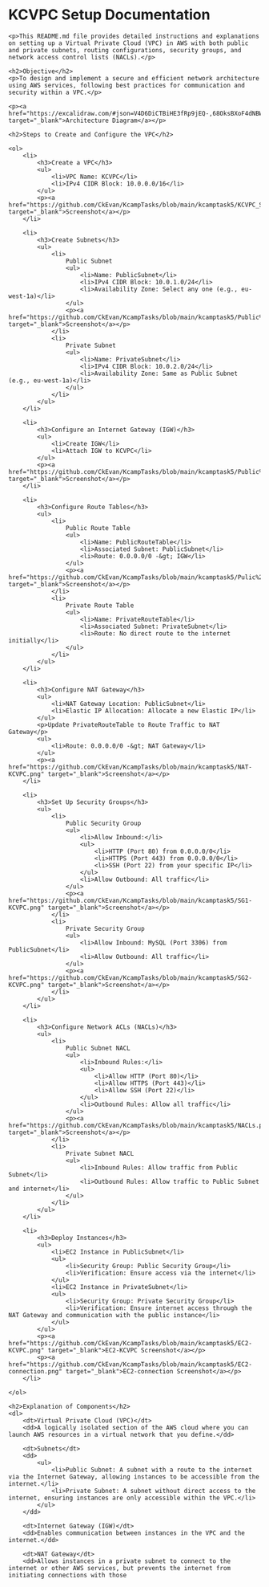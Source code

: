 <!DOCTYPE html>
<html lang="en">
<head>
    <meta charset="UTF-8">
    <meta name="viewport" content="width=device-width, initial-scale=1.0">
    <title>KCVPC Setup Documentation</title>
</head>
<body>
    <h1>KCVPC Setup Documentation</h1>
    
    <p>This README.md file provides detailed instructions and explanations on setting up a Virtual Private Cloud (VPC) in AWS with both public and private subnets, routing configurations, security groups, and network access control lists (NACLs).</p>
    
    <h2>Objective</h2>
    <p>To design and implement a secure and efficient network architecture using AWS services, following best practices for communication and security within a VPC.</p>
    
    <p><a href="https://excalidraw.com/#json=V4D6DiCTBiHE3fRp9jEQ-,68OksBXoF4dNBWtN8BTSgw" target="_blank">Architecture Diagram</a></p>
    
    <h2>Steps to Create and Configure the VPC</h2>
    
    <ol>
        <li>
            <h3>Create a VPC</h3>
            <ul>
                <li>VPC Name: KCVPC</li>
                <li>IPv4 CIDR Block: 10.0.0.0/16</li>
            </ul>
            <p><a href="https://github.com/CkEvan/KcampTasks/blob/main/kcamptask5/KCVPC_Screenshot.png" target="_blank">Screenshot</a></p>
        </li>
        
        <li>
            <h3>Create Subnets</h3>
            <ul>
                <li>
                    Public Subnet
                    <ul>
                        <li>Name: PublicSubnet</li>
                        <li>IPv4 CIDR Block: 10.0.1.0/24</li>
                        <li>Availability Zone: Select any one (e.g., eu-west-1a)</li>
                    </ul>
                    <p><a href="https://github.com/CkEvan/KcampTasks/blob/main/kcamptask5/Public%20and%20Private%20Subnet_ss.png" target="_blank">Screenshot</a></p>
                </li>
                <li>
                    Private Subnet
                    <ul>
                        <li>Name: PrivateSubnet</li>
                        <li>IPv4 CIDR Block: 10.0.2.0/24</li>
                        <li>Availability Zone: Same as Public Subnet (e.g., eu-west-1a)</li>
                    </ul>
                </li>
            </ul>
        </li>
        
        <li>
            <h3>Configure an Internet Gateway (IGW)</h3>
            <ul>
                <li>Create IGW</li>
                <li>Attach IGW to KCVPC</li>
            </ul>
            <p><a href="https://github.com/CkEvan/KcampTasks/blob/main/kcamptask5/Public%20and%20Private%20Subnet_ss.png" target="_blank">Screenshot</a></p>
        </li>
        
        <li>
            <h3>Configure Route Tables</h3>
            <ul>
                <li>
                    Public Route Table
                    <ul>
                        <li>Name: PublicRouteTable</li>
                        <li>Associated Subnet: PublicSubnet</li>
                        <li>Route: 0.0.0.0/0 -&gt; IGW</li>
                    </ul>
                    <p><a href="https://github.com/CkEvan/KcampTasks/blob/main/kcamptask5/Pulic%20and%20Private%20Route%20Tables.png" target="_blank">Screenshot</a></p>
                </li>
                <li>
                    Private Route Table
                    <ul>
                        <li>Name: PrivateRouteTable</li>
                        <li>Associated Subnet: PrivateSubnet</li>
                        <li>Route: No direct route to the internet initially</li>
                    </ul>
                </li>
            </ul>
        </li>
        
        <li>
            <h3>Configure NAT Gateway</h3>
            <ul>
                <li>NAT Gateway Location: PublicSubnet</li>
                <li>Elastic IP Allocation: Allocate a new Elastic IP</li>
            </ul>
            <p>Update PrivateRouteTable to Route Traffic to NAT Gateway</p>
            <ul>
                <li>Route: 0.0.0.0/0 -&gt; NAT Gateway</li>
            </ul>
            <p><a href="https://github.com/CkEvan/KcampTasks/blob/main/kcamptask5/NAT-KCVPC.png" target="_blank">Screenshot</a></p>
        </li>
        
        <li>
            <h3>Set Up Security Groups</h3>
            <ul>
                <li>
                    Public Security Group
                    <ul>
                        <li>Allow Inbound:</li>
                        <ul>
                            <li>HTTP (Port 80) from 0.0.0.0/0</li>
                            <li>HTTPS (Port 443) from 0.0.0.0/0</li>
                            <li>SSH (Port 22) from your specific IP</li>
                        </ul>
                        <li>Allow Outbound: All traffic</li>
                    </ul>
                    <p><a href="https://github.com/CkEvan/KcampTasks/blob/main/kcamptask5/SG1-KCVPC.png" target="_blank">Screenshot</a></p>
                </li>
                <li>
                    Private Security Group
                    <ul>
                        <li>Allow Inbound: MySQL (Port 3306) from PublicSubnet</li>
                        <li>Allow Outbound: All traffic</li>
                    </ul>
                    <p><a href="https://github.com/CkEvan/KcampTasks/blob/main/kcamptask5/SG2-KCVPC.png" target="_blank">Screenshot</a></p>
                </li>
            </ul>
        </li>
        
        <li>
            <h3>Configure Network ACLs (NACLs)</h3>
            <ul>
                <li>
                    Public Subnet NACL
                    <ul>
                        <li>Inbound Rules:</li>
                        <ul>
                            <li>Allow HTTP (Port 80)</li>
                            <li>Allow HTTPS (Port 443)</li>
                            <li>Allow SSH (Port 22)</li>
                        </ul>
                        <li>Outbound Rules: Allow all traffic</li>
                    </ul>
                    <p><a href="https://github.com/CkEvan/KcampTasks/blob/main/kcamptask5/NACLs.png" target="_blank">Screenshot</a></p>
                </li>
                <li>
                    Private Subnet NACL
                    <ul>
                        <li>Inbound Rules: Allow traffic from Public Subnet</li>
                        <li>Outbound Rules: Allow traffic to Public Subnet and internet</li>
                    </ul>
                </li>
            </ul>
        </li>
        
        <li>
            <h3>Deploy Instances</h3>
            <ul>
                <li>EC2 Instance in PublicSubnet</li>
                <ul>
                    <li>Security Group: Public Security Group</li>
                    <li>Verification: Ensure access via the internet</li>
                </ul>
                <li>EC2 Instance in PrivateSubnet</li>
                <ul>
                    <li>Security Group: Private Security Group</li>
                    <li>Verification: Ensure internet access through the NAT Gateway and communication with the public instance</li>
                </ul>
            </ul>
            <p><a href="https://github.com/CkEvan/KcampTasks/blob/main/kcamptask5/EC2-KCVPC.png" target="_blank">EC2-KCVPC Screenshot</a></p>
            <p><a href="https://github.com/CkEvan/KcampTasks/blob/main/kcamptask5/EC2-connection.png" target="_blank">EC2-connection Screenshot</a></p>
        </li>
        
    </ol>
    
    <h2>Explanation of Components</h2>
    <dl>
        <dt>Virtual Private Cloud (VPC)</dt>
        <dd>A logically isolated section of the AWS cloud where you can launch AWS resources in a virtual network that you define.</dd>
        
        <dt>Subnets</dt>
        <dd>
            <ul>
                <li>Public Subnet: A subnet with a route to the internet via the Internet Gateway, allowing instances to be accessible from the internet.</li>
                <li>Private Subnet: A subnet without direct access to the internet, ensuring instances are only accessible within the VPC.</li>
            </ul>
        </dd>
        
        <dt>Internet Gateway (IGW)</dt>
        <dd>Enables communication between instances in the VPC and the internet.</dd>
        
        <dt>NAT Gateway</dt>
        <dd>Allows instances in a private subnet to connect to the internet or other AWS services, but prevents the internet from initiating connections with those
